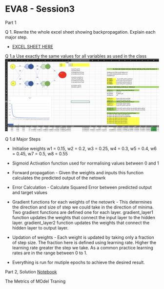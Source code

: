 # EVA8 - Session3



Part 1

Q 1. Rewrite the whole excel sheet showing backpropagation. Explain each major step.

* [EXCEL SHEET HERE](https://github.com/visionenthusiast/EVA8/blob/main/S3/Part1/BackPropagation.xlsx)

Q 1.a Use exactly the same values for all variables as used in the class
![alt text](screenshot1.png "Screenshot")

Q 1.d Major Steps


* Initialise weights  w1 = 0.15, w2 = 0.2, w3 = 0.25, w4 = 0.3, w5 = 0.4, w6 = 0.45, w7 = 0.5, w8 = 0.55
* Sigmoid Activation function used for normalising values between 0 and 1
* Forward propagation - Given the weights and inputs this function calculates the predicted output of the netowrk
* Error Calculation - Calculate Squared Error between predicted output and target values

* Gradient functions for each weights of the netowrk - This determines the direction and size of step we could take in the direction of minima. Two gradient functions are defined one for each layer. gradient_layer1 function updates the weights that connect the input layer to the hidden layer. gradient_layer2 function updates the weights that connect the hidden layer to output layer.

* Updation of weights - Each weight is updated by taking only a fraction of step size. The fraction here is defined using learning rate. Higher the learning rate greater the step we take. As a common practice learning rates are in the range between 0 to 1.
* Everything is run for mutiple epochs to achieve the desired result.

Part 2, Solution
[Notebook](https://github.com/visionenthusiast/EVA8/tree/main/S3/Part2)

The Metrics of MOdel Traning